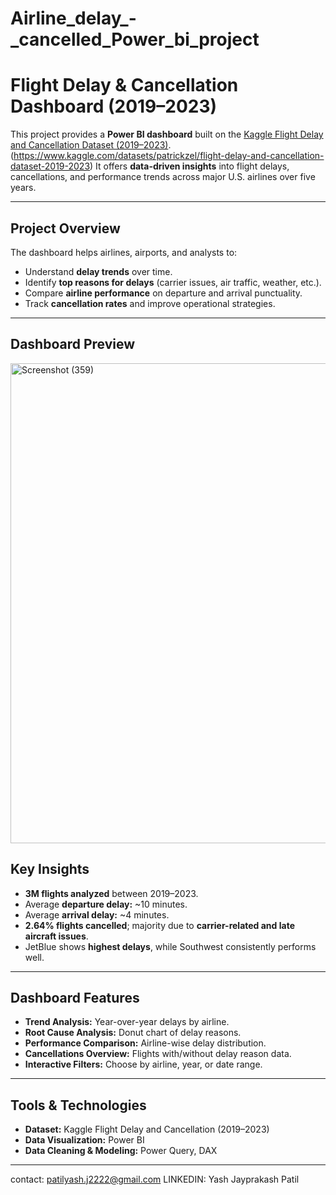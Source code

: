 # Airline_delay_-_cancelled_Power_bi_project
# Flight Delay & Cancellation Dashboard (2019–2023)

This project provides a **Power BI dashboard** built on the [Kaggle Flight Delay and Cancellation Dataset (2019–2023)](https://www.kaggle.com/).  (https://www.kaggle.com/datasets/patrickzel/flight-delay-and-cancellation-dataset-2019-2023)
It offers **data-driven insights** into flight delays, cancellations, and performance trends across major U.S. airlines over five years.  

---

##  Project Overview
The dashboard helps airlines, airports, and analysts to:
- Understand **delay trends** over time.
- Identify **top reasons for delays** (carrier issues, air traffic, weather, etc.).
- Compare **airline performance** on departure and arrival punctuality.
- Track **cancellation rates** and improve operational strategies.

---

##  Dashboard Preview
<img width="1366" height="768" alt="Screenshot (359)" src="https://github.com/user-attachments/assets/2902b845-a017-4d9d-8a92-2f2b3a5ecb80" />




## Key Insights
- **3M flights analyzed** between 2019–2023.  
- Average **departure delay:** ~10 minutes.  
- Average **arrival delay:** ~4 minutes.  
- **2.64% flights cancelled**; majority due to **carrier-related and late aircraft issues**.  
- JetBlue shows **highest delays**, while Southwest consistently performs well.  

---

##  Dashboard Features
-  **Trend Analysis:** Year-over-year delays by airline.  
-  **Root Cause Analysis:** Donut chart of delay reasons.  
-  **Performance Comparison:** Airline-wise delay distribution.  
-  **Cancellations Overview:** Flights with/without delay reason data.  
-  **Interactive Filters:** Choose by airline, year, or date range.  

---

##  Tools & Technologies
- **Dataset:** Kaggle Flight Delay and Cancellation (2019–2023)  
- **Data Visualization:** Power BI  
- **Data Cleaning & Modeling:** Power Query, DAX  

---

contact: 
patilyash.j2222@gmail.com
LINKEDIN: Yash Jayprakash Patil


